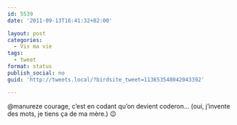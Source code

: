 ```yaml
---
id: 5539
date: '2011-09-13T16:41:32+02:00'

layout: post
categories:
  - Vis ma vie
tags:
  - tweet
format: status
publish_social: no
guid: 'http://tweets.local/?birdsite_tweet=113653548042043392'

---
```


@manureze courage, c’est en codant qu’on devient coderon… (oui, j’invente des mots, je tiens ça de ma mère.) 😉